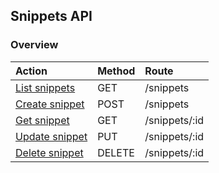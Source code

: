 ## Snippets API

### Overview
| Action                              | Method | Route         |
|:------------------------------------|:-------|:--------------|
| [List snippets](list_snippets.md)   | GET    | /snippets     |
| [Create snippet](create_snippet.md) | POST   | /snippets     |
| [Get snippet](get_snippet.md)       | GET    | /snippets/:id |
| [Update snippet](update_snippet.md) | PUT    | /snippets/:id |
| [Delete snippet](delete_snippet.md) | DELETE | /snippets/:id |
